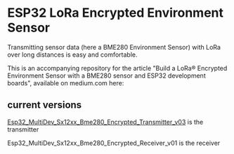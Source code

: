 # ESP32 LoRa Encrypted Environment Sensor

Transmitting sensor data (here a BME280 Environment Sensor) with LoRa over long distances is easy and comfortable.

This is an accompanying repository for the article "Build a LoRa® Encrypted Environment Sensor with a BME280 sensor and ESP32 development boards", available on medium.com here: 

## current versions

[Esp32_MultiDev_Sx12xx_Bme280_Encrypted_Transmitter_v03](https://github.com/AndroidCrypto/ESP32_LoRa_Encrypted_EnvironmentSensor/tree/main/Esp32_MultiDev_Sx12xx_Bme280_Encrypted_Transmitter_v03) is the transmitter

Esp32_MultiDev_Sx12xx_Bme280_Encrypted_Receiver_v01 is the receiver
